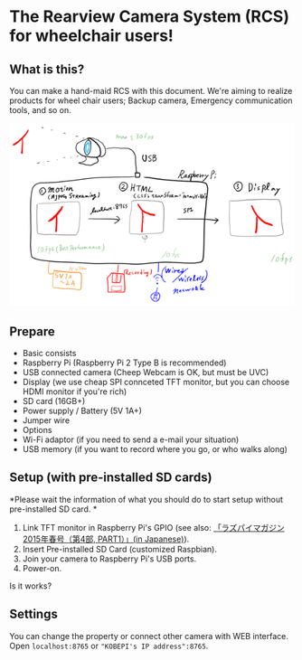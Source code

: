 # The Rearview Camera System (RCS) for wheelchair users!

## What is this?

You can make a hand-maid RCS with this document.
We're aiming to realize products for wheel chair users; Backup camera, Emergency communication tools, and so on.

![Pictures](images/tenjihin.png)

## Prepare

* Basic consists
 * Raspberry Pi (Raspberry Pi 2 Type B is recommended)
 * USB connected camera (Cheep Webcam is OK, but must be UVC)
 * Display (we use cheap SPI connceted TFT monitor, but you can choose HDMI monitor if you're rich)
 * SD card (16GB+)
 * Power supply / Battery (5V 1A+)
 * Jumper wire
* Options
 * Wi-Fi adaptor (if you need to send a e-mail your situation)
 * USB memory (if you want to record where you go, or who walks along)

## Setup (with pre-installed SD cards)

*Please wait the information of what you should do to start setup without pre-installed SD card. *

1. Link TFT monitor in Raspberry Pi's GPIO (see also: [「ラズパイマガジン2015年春号（第4部, PART1）」(in Japanese)](http://itpro.nikkeibp.co.jp/atcl/mag/14/236763/010900005/)).
2. Insert Pre-installed SD Card (customized Raspbian). 
3. Join your camera to Raspberry Pi's USB ports.
4. Power-on.

Is it works?

## Settings

You can change the property or connect other camera with WEB interface.
Open `localhost:8765` or `"KOBEPI's IP address":8765`.